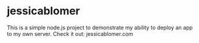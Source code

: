 # jessicablomer

This is a simple node.js project to demonstrate my ability to deploy an app to my own server.
Check it out: jessicablomer.com
